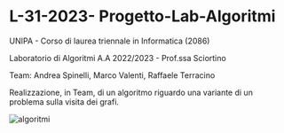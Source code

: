 # L-31-2023- Progetto-Lab-Algoritmi

UNIPA - Corso di laurea triennale in Informatica (2086)

Laboratorio di Algoritmi A.A 2022/2023 - Prof.ssa Sciortino

Team: Andrea Spinelli, Marco Valenti, Raffaele Terracino

Realizzazione, in Team, di un algoritmo riguardo una variante di un problema sulla visita dei grafi.

![algoritmi](https://github.com/ArgonautAstra/Progetto-Lab.-Algoritmi/assets/78497325/0a512464-5323-41fb-a8af-aeaa2ececdaa)
